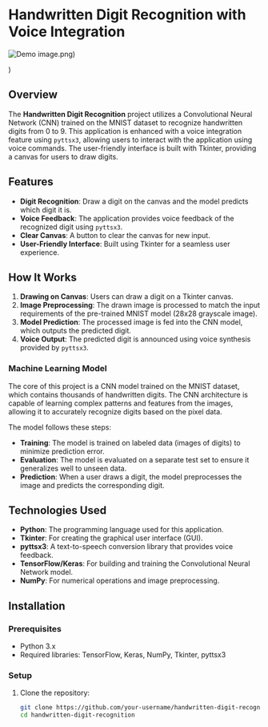 # Handwritten Digit Recognition with Voice Integration

![Demo](https://github.com/user-attachments/assets/865891e0-c2ea-4879-a8a2-f313d871e48b)
image.png)

) <!-- Link to your demo GIF or image -->

## Overview
The **Handwritten Digit Recognition** project utilizes a Convolutional Neural Network (CNN) trained on the MNIST dataset to recognize handwritten digits from 0 to 9. This application is enhanced with a voice integration feature using `pyttsx3`, allowing users to interact with the application using voice commands. The user-friendly interface is built with Tkinter, providing a canvas for users to draw digits.

## Features
- **Digit Recognition**: Draw a digit on the canvas and the model predicts which digit it is.
- **Voice Feedback**: The application provides voice feedback of the recognized digit using `pyttsx3`.
- **Clear Canvas**: A button to clear the canvas for new input.
- **User-Friendly Interface**: Built using Tkinter for a seamless user experience.

## How It Works
1. **Drawing on Canvas**: Users can draw a digit on a Tkinter canvas.
2. **Image Preprocessing**: The drawn image is processed to match the input requirements of the pre-trained MNIST model (28x28 grayscale image).
3. **Model Prediction**: The processed image is fed into the CNN model, which outputs the predicted digit.
4. **Voice Output**: The predicted digit is announced using voice synthesis provided by `pyttsx3`.

### Machine Learning Model
The core of this project is a CNN model trained on the MNIST dataset, which contains thousands of handwritten digits. The CNN architecture is capable of learning complex patterns and features from the images, allowing it to accurately recognize digits based on the pixel data.

The model follows these steps:
- **Training**: The model is trained on labeled data (images of digits) to minimize prediction error.
- **Evaluation**: The model is evaluated on a separate test set to ensure it generalizes well to unseen data.
- **Prediction**: When a user draws a digit, the model preprocesses the image and predicts the corresponding digit.

## Technologies Used
- **Python**: The programming language used for this application.
- **Tkinter**: For creating the graphical user interface (GUI).
- **pyttsx3**: A text-to-speech conversion library that provides voice feedback.
- **TensorFlow/Keras**: For building and training the Convolutional Neural Network model.
- **NumPy**: For numerical operations and image preprocessing.

## Installation

### Prerequisites
- Python 3.x
- Required libraries: TensorFlow, Keras, NumPy, Tkinter, pyttsx3

### Setup
1. Clone the repository:
   ```bash
   git clone https://github.com/your-username/handwritten-digit-recognition.git
   cd handwritten-digit-recognition
